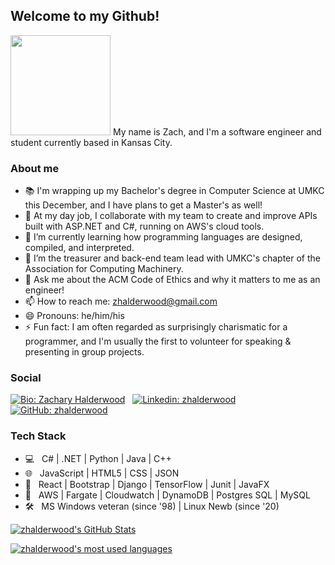 ## Welcome to my Github!
<img src="https://media.giphy.com/media/toLcOwSg1ZiXFRcw66/giphy.gif" width="160px">
My name is Zach, and I'm a software engineer and student currently based in Kansas City. 

### About me

- 📚 I'm wrapping up my Bachelor's degree in Computer Science at UMKC this December, and I have plans to get a Master's as well!
- 🔭 At my day job, I collaborate with my team to create and improve APIs built with ASP.NET and C#, running on AWS's cloud tools.
- 🌱 I’m currently learning how programming languages are designed, compiled, and interpreted.
- 👯 I’m the treasurer and back-end team lead with UMKC's chapter of the Association for Computing Machinery.
- 💬 Ask me about the ACM Code of Ethics and why it matters to me as an engineer!
- 📫 How to reach me: zhalderwood@gmail.com
- 😄 Pronouns: he/him/his
- ⚡ Fun fact: I am often regarded as surprisingly charismatic for a programmer, and I'm usually the first to volunteer for speaking & presenting in group projects.

### Social
[![Bio: Zachary Halderwood](https://img.shields.io/static/v1?&style=for-the-badge&logo=firefox-browser&logoColor=white&label=umkc.edu&message=Biography&color=brightgreen)](http://z.web.umkc.edu/zjuvz6/) &nbsp;
[![Linkedin: zhalderwood](https://img.shields.io/badge/-zhalderwood-blue?style=for-the-badge&logo=Linkedin&logoColor=white&link=https://www.linkedin.com/in/zhalderwood/)](https://www.linkedin.com/in/zhalderwood/) &nbsp;
[![GitHub: zhalderwood](https://img.shields.io/github/followers/zhalderwood?label=follow&style=for-the-badge)](https://github.com/zhalderwood)

### Tech Stack
- 💻  &nbsp; C# | .NET | Python | Java | C++
- 🌐  &nbsp; JavaScript | HTML5 | CSS | JSON
- 🧰  &nbsp; React | Bootstrap | Django | TensorFlow | Junit | JavaFX
- 💾  &nbsp; AWS | Fargate | Cloudwatch | DynamoDB | Postgres SQL | MySQL
- 🛠️  &nbsp; MS Windows veteran (since '98) | Linux Newb (since '20)

[![zhalderwood's GitHub Stats](https://github-readme-stats.vercel.app/api?username=zhalderwood&show_icons=true&theme=calm)](https://github.com/zjwonder)

[![zhalderwood's most used languages](https://github-readme-stats.vercel.app/api/top-langs/?username=zhalderwood&theme=calm)](https://github.com/zjwonder)
